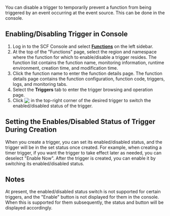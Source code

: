 You can disable a trigger to temporarily prevent a function from being triggered by an event occurring at the event source.
This can be done in the console.

## Enabling/Disabling Trigger in Console
1. Log in to the SCF Console and select **[Functions](https://console.cloud.tencent.com/scf/list)** on the left sidebar.
2. At the top of the "Functions" page, select the region and namespace where the function for which to enable/disable a trigger resides.
The function list contains the function name, monitoring information, runtime environment, creation time, and modification time.
3. Click the function name to enter the function details page.
The function details page contains the function configuration, function code, triggers, logs, and monitoring tabs.
4. Select the **Triggers** tab to enter the trigger browsing and operation page.
5. Click <img src="https://main.qcloudimg.com/raw/707031668bf900e6e1543ff08cecbae7.png" style="margin:-3px 0px"> in the top-right corner of the desired trigger to switch the enabled/disabled status of the trigger.


## Setting the Enables/Disabled Status of Trigger During Creation

When you create a trigger, you can set its enabled/disabled status, and the trigger will be in the set status once created.
For example, when creating a timer trigger, if you want the trigger to take effect later as needed, you can deselect "Enable Now". After the trigger is created, you can enable it by switching its enabled/disabled status.

## Notes

At present, the enabled/disabled status switch is not supported for certain triggers, and the "Enable" button is not displayed for them in the console. When this is supported for them subsequently, the status and button will be displayed accordingly.
